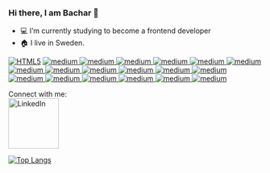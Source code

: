 ### Hi there, I am Bachar :wave:


- :computer:  I’m currently studying to become a frontend developer
- :house:  I live in Sweden.

<a href="#"><img style="max-width: 100%;" alt="HTML5" src="https://img.shields.io/badge/HTML5-E34F26?style=for-the-badge&logo=html5&logoColor=white" /></a>
<a href="#"> <img style="max-width: 100%;" alt="medium" src="https://img.shields.io/badge/CSS3-1572B6?style=for-the-badge&logo=css3&logoColor=white" /> </a>
<a href="#"><img style="max-width: 100%;" alt="medium" src="https://img.shields.io/badge/JavaScript-323330?style=for-the-badge&logo=javascript&logoColor=F7DF1E" /> </a>
<a href="#"><img style="max-width: 100%;" alt="medium" src="https://img.shields.io/badge/MongoDB-4EA94B?style=for-the-badge&logo=mongodb&logoColor=white" /> </a>
<a href="#"><img style="max-width: 100%;" alt="medium" src="https://img.shields.io/badge/Node.js-339933?style=for-the-badge&logo=nodedotjs&logoColor=white" /> </a>
<a href="#"><img style="max-width: 100%;" alt="medium" src="https://img.shields.io/badge/npm-CB3837?style=for-the-badge&logo=npm&logoColor=white" /> </a>
<a href="#"><img style="max-width: 100%;" alt="medium" src="https://img.shields.io/badge/Jest-C21325?style=for-the-badge&logo=jest&logoColor=white" /> </a>
<a href="#"><img style="max-width: 100%;" alt="medium" src="https://img.shields.io/badge/Express.js-000000?style=for-the-badge&logo=express&logoColor=white" /> </a>
<a href="#"><img style="max-width: 100%;" alt="medium" src="https://img.shields.io/badge/Socket.io-010101?&style=for-the-badge&logo=Socket.io&logoColor=white" /> </a>
<a href="#"><img style="max-width: 100%;" alt="medium" src="https://img.shields.io/badge/Vite-B73BFE?style=for-the-badge&logo=vite&logoColor=FFD62E" /> </a>
<a href="#"><img style="max-width: 100%;" alt="medium" src="https://img.shields.io/badge/Vue.js-35495E?style=for-the-badge&logo=vuedotjs&logoColor=4FC08D"/> </a>
<a href="#"><img style="max-width: 100%;" alt="medium" src="https://img.shields.io/badge/Docker-2CA5E0?style=for-the-badge&logo=docker&logoColor=white"/> </a>
<a href="#"><img style="max-width: 100%;" alt="medium" src="https://img.shields.io/badge/Git-F05032?style=for-the-badge&logo=git&logoColor=white"/> </a>
<a href="#"><img style="max-width: 100%;" alt="medium" src="https://img.shields.io/badge/Postman-FF6C37?style=for-the-badge&logo=Postman&logoColor=white"/> </a>
<a href="#"><img style="max-width: 100%;" alt="medium" src="https://img.shields.io/badge/Heroku-430098?style=for-the-badge&logo=heroku&logoColor=white"/> </a>
<a href="#"><img style="max-width: 100%;" alt="medium" src="https://img.shields.io/badge/Netlify-00C7B7?style=for-the-badge&logo=netlify&logoColor=white"/> </a>
<a href="#"><img style="max-width: 100%;" alt="medium" src="https://img.shields.io/badge/GitHub_Actions-2088FF?style=for-the-badge&logo=github-actions&logoColor=white"/> </a>
<a href="#"><img style="max-width: 100%;" alt="medium" src="https://img.shields.io/badge/Trello-0052CC?style=for-the-badge&logo=trello&logoColor=white" /> </a>
<a href="#"><img style="max-width: 100%;" alt="medium" src="https://img.shields.io/badge/Figma-F24E1E?style=for-the-badge&logo=figma&logoColor=white" /> </a>

Connect with me:<br><a href="https://www.linkedin.com/in/bachar-haddad-a591041a4/" target="_blank"><img alt="LinkedIn" width="100px" src="https://img.shields.io/badge/LinkedIn-0077B5?style=for-the-badge&logo=linkedin&logoColor=white" /></a>

<a href="#">![Top Langs](https://github-readme-stats.vercel.app/api/top-langs/?username=BacHaddad&layout=compact&theme=black)</a>

